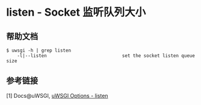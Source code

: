 # listen - Socket 监听队列大小

## 帮助文档
```shell
$ uwsgi -h | grep listen
    -l|--listen                            set the socket listen queue size
```

## 参考链接
[1] Docs@uWSGI, [uWSGI Options - listen](http://uwsgi-docs.readthedocs.io/en/latest/Options.html#listen)
